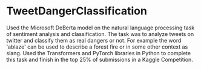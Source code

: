 # TweetDangerClassification

Used the Microsoft DeBerta model on the natural language processing task of sentiment analysis and classification. The task was to analyze tweets on twitter and classify them as real dangers or not. For example the word 'ablaze' can be used to describe a forest fire or in some other context as slang. Used the Transformers and PyTorch libraries in Python to complete this task and finish in the top 25% of submissions in a Kaggle Competition.
